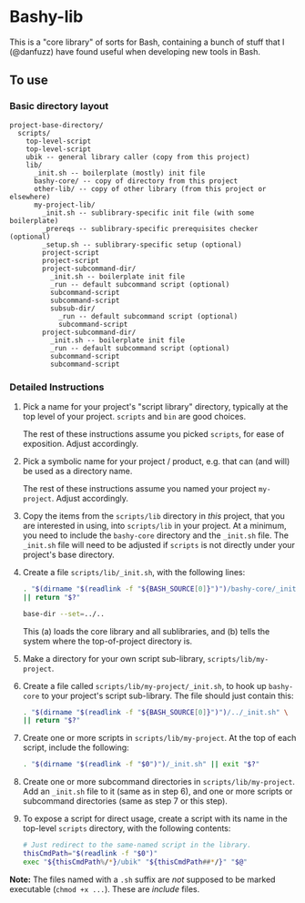 Bashy-lib
=========

This is a "core library" of sorts for Bash, containing a bunch of stuff that
I (@danfuzz) have found useful when developing new tools in Bash.

## To use

### Basic directory layout

```
project-base-directory/
  scripts/
    top-level-script
    top-level-script
    ubik -- general library caller (copy from this project)
    lib/
      _init.sh -- boilerplate (mostly) init file
      bashy-core/ -- copy of directory from this project
      other-lib/ -- copy of other library (from this project or elsewhere)
      my-project-lib/
        _init.sh -- sublibrary-specific init file (with some boilerplate)
        _prereqs -- sublibrary-specific prerequisites checker (optional)
        _setup.sh -- sublibrary-specific setup (optional)
        project-script
        project-script
        project-subcommand-dir/
          _init.sh -- boilerplate init file
          _run -- default subcommand script (optional)
          subcommand-script
          subcommand-script
          subsub-dir/
            _run -- default subcommand script (optional)
            subcommand-script
        project-subcommand-dir/
          _init.sh -- boilerplate init file
          _run -- default subcommand script (optional)
          subcommand-script
          subcommand-script
```

### Detailed Instructions

1. Pick a name for your project's "script library" directory, typically at the
   top level of your project. `scripts` and `bin` are good choices.

   The rest of these instructions assume you picked `scripts`, for ease of
   exposition. Adjust accordingly.

2. Pick a symbolic name for your project / product, e.g. that can (and will) be
   used as a directory name.

   The rest of these instructions assume you named your project `my-project`.
   Adjust accordingly.

3. Copy the items from the `scripts/lib` directory in _this_ project, that you
   are interested in using, into `scripts/lib` in your project. At a minimum,
   you need to include the `bashy-core` directory and the `_init.sh` file. The
   `_init.sh` file will need to be adjusted if `scripts` is not directly under
   your project's base directory.

4. Create a file `scripts/lib/_init.sh`, with the following lines:

   ```bash
   . "$(dirname "$(readlink -f "${BASH_SOURCE[0]}")")/bashy-core/_init.sh" \
   || return "$?"

   base-dir --set=../..
   ```

   This (a) loads the core library and all sublibraries, and (b) tells the
   system where the top-of-project directory is.

5. Make a directory for your own script sub-library, `scripts/lib/my-project`.

6. Create a file called `scripts/lib/my-project/_init.sh`, to hook up
   `bashy-core` to your project's script sub-library. The file should just
   contain this:

   ```bash
   . "$(dirname "$(readlink -f "${BASH_SOURCE[0]}")")/../_init.sh" \
   || return "$?"
   ```

7. Create one or more scripts in `scripts/lib/my-project`. At the top of each
   script, include the following:

   ```bash
   . "$(dirname "$(readlink -f "$0")")/_init.sh" || exit "$?"
   ```

8. Create one or more subcommand directories in `scripts/lib/my-project`. Add
   an `_init.sh` file to it (same as in step 6), and one or more scripts or
   subcommand directories (same as step 7 or this step).

9. To expose a script for direct usage, create a script with its name in the
   top-level `scripts` directory, with the following contents:

   ```bash
   # Just redirect to the same-named script in the library.
   thisCmdPath="$(readlink -f "$0")"
   exec "${thisCmdPath%/*}/ubik" "${thisCmdPath##*/}" "$@"
   ```

**Note:** The files named with a `.sh` suffix are _not_ supposed to be marked
executable (`chmod +x ...`). These are _include_ files.
